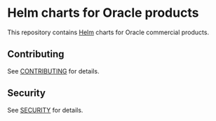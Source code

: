 # Helm charts for Oracle products

This repository contains [Helm](https://helm.sh) charts for Oracle commercial
products.

## Contributing
See [CONTRIBUTING](./CONTRIBUTING.md) for details.

## Security
See [SECURITY](./SECURITY.md) for details.
